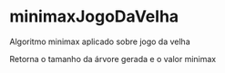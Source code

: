 # minimaxJogoDaVelha
Algoritmo minimax aplicado sobre jogo da velha

Retorna o tamanho da árvore gerada e o valor minimax
